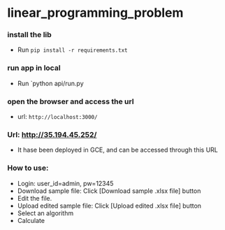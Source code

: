 # linear_programming_problem

### install the lib
- Run `pip install -r requirements.txt`
### run app in local
- Run `python api/run.py
### open the browser and access the url
- url: `http://localhost:3000/`
### Url: http://35.194.45.252/
- It hase been deployed in GCE, and can be accessed through this URL 
### How to use:
- Login: user_id=admin, pw=12345
- Download sample file: Click [Download sample .xlsx file] button
- Edit the file.
- Upload edited sample file: Click [Upload edited .xlsx file] button
- Select an algorithm
- Calculate

